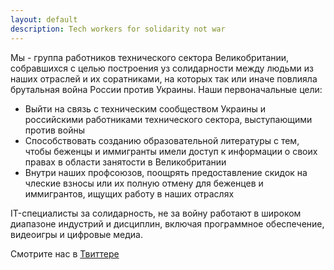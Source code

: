 ```yaml
---
layout: default
description: Tech workers for solidarity not war
---
```


Мы - группа работников технического сектора Великобритании, собравшихся с целью построения уз солидарности между людьми из наших отраслей и их соратниками, на которых так или иначе повлияла брутальная война России против Украины.
Наши первоначальные цели:
- Выйти на связь с техническим сообществом Украины и российскими работниками технического сектора, выступающими против войны
- Способствовать созданию образовательной литературы с тем, чтобы беженцы и иммигранты имели доступ к информации о своих правах в области занятости в Великобритании
- Внутри наших профсоюзов, поощрять предоставление скидок на члеские взносы или их полную отмену для беженцев и иммигрантов, ищущих работу в наших отраслях

IT-специалисты за солидарность, не за войну работают в широком диапазоне индустрий и дисциплин, включая программное обеспечение, видеоигры и цифровые медиа.

Смотрите нас в [Твиттере](https://twitter.com/SolidNotWar)
